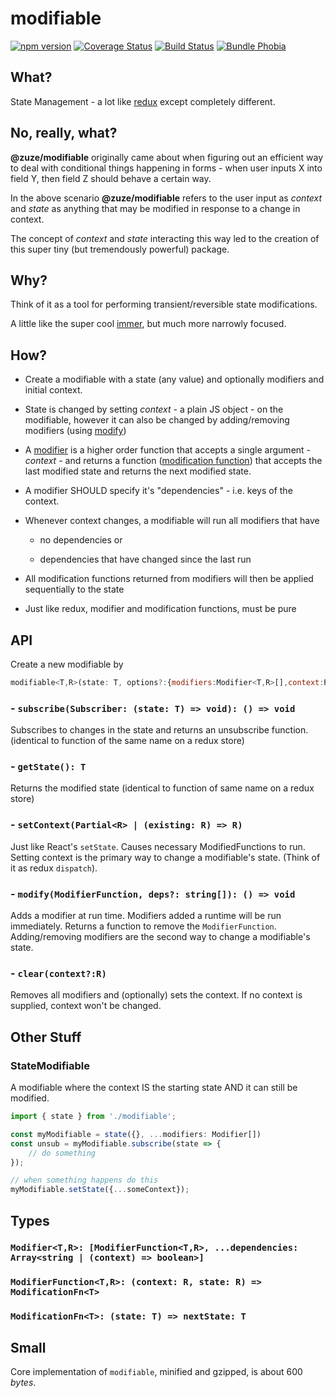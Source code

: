 # modifiable

[![npm version](https://img.shields.io/npm/v/@zuze/modifiable.svg)](https://npmjs.org/package/@zuze/modifiable)
[![Coverage Status](https://coveralls.io/repos/github/zuze-lab/modifiable/badge.svg)](https://coveralls.io/github/zuze-lab/modifiable)
[![Build Status](https://travis-ci.com/zuze-lab/modifiable.svg)](https://travis-ci.com/zuze-lab/modifiable)
[![Bundle Phobia](https://badgen.net/bundlephobia/minzip/@zuze/modifiable)](https://bundlephobia.com/result?p=@zuze/modifiable)

## What?

State Management - a lot like [redux](https://github.com/reduxjs/redux) except completely different.

## No, really, what?

**@zuze/modifiable** originally came about when figuring out an efficient way to deal with conditional things happening in forms - when user inputs X into field Y, then field Z should behave a certain way.

In the above scenario **@zuze/modifiable** refers to the user input as *context* and *state* as anything that may be modified in response to a change in context.

<!-- When you start to think about *context* and *state* in this way, it actually unleashes a hugely powerful conceptual model -->

The concept of *context* and *state* interacting this way led to the creation of this super tiny (but tremendously powerful) package. 

## Why?

Think of it as a tool for performing transient/reversible state modifications. 

A little like the super cool [immer](https://www.npmjs.com/package/immer), but much more narrowly focused.


## How?
- Create a modifiable with a state (any value) and optionally modifiers and initial context.
- State is changed by setting *context* - a plain JS object - on the modifiable, however it can also be changed by adding/removing modifiers (using [modify](#modify))

- A [modifier](#modifierfunction) is a higher order function that accepts a single argument - *context* - and returns a function ([modification function](#modificationfunction)) that accepts the last modified state and returns the next modified state.

- A modifier SHOULD specify it's "dependencies" - i.e. keys of the context.

- Whenever context changes, a modifiable will run all modifiers that have

  - no dependencies or

  - dependencies that have changed since the last run

- All modification functions returned from modifiers will then be applied sequentially to the state

- Just like redux, modifier and modification functions, must be pure

  
## API
Create a new modifiable by 
```js
modifiable<T,R>(state: T, options?:{modifiers:Modifier<T,R>[],context:R})
```

### - <a name="subscribe"></a>`subscribe(Subscriber: (state: T) => void): () => void`
Subscribes to changes in the state and returns an unsubscribe function. (identical to function of the same name on a redux store)

### - <a name="getstate"></a> `getState(): T`
Returns the modified state (identical to function of same name on a redux store)

### - <a name="setcontext"></a> `setContext(Partial<R> | (existing: R) => R)`
Just like React's `setState`.  Causes necessary ModifiedFunctions to run. Setting context is the primary way to change a modifiable's state. (Think of it as redux `dispatch`). 

### - <a name="modify"></a> `modify(ModifierFunction, deps?: string[]): () => void`
Adds a modifier at run time. Modifiers added a runtime will be run immediately. Returns a function to remove the `ModifierFunction`. Adding/removing modifiers are the second way to change a modifiable's state.

### - <a name="clear"></a> `clear(context?:R)`
Removes all modifiers and (optionally) sets the context. If no context is supplied, context won't be changed.

## Other Stuff

### StateModifiable
A modifiable where the context IS the starting state AND it can still be modified.

```js
import { state } from './modifiable';

const myModifiable = state({}, ...modifiers: Modifier[])
const unsub = myModifiable.subscribe(state => {
    // do something
});

// when something happens do this
myModifiable.setState({...someContext});
```

## Types
### <a name="modifier"></a> `Modifier<T,R>: [ModifierFunction<T,R>, ...dependencies: Array<string | (context) => boolean>]`
### <a name="modifierfunction"></a> `ModifierFunction<T,R>: (context: R, state: R) => ModificationFn<T>`
### <a name="modificationfunction"></a> `ModificationFn<T>: (state: T) => nextState: T`

## Small
Core implementation of `modifiable`, minified and gzipped, is about 600 *bytes*.